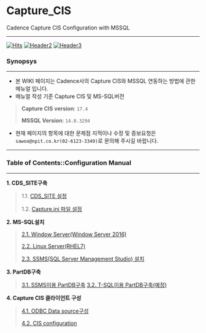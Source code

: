 # Capture_CIS
Cadence Capture CIS Configuration with MSSQL
***
[![Hits](https://hits.seeyoufarm.com/api/count/incr/badge.svg?url=https%3A%2F%2Fgithub.com%2FTeam-Neighborhood%2FI-want-to-study-Data-Science%2F)](https://hits.seeyoufarm.com)
[![Header2](https://img.shields.io/badge/NPEDU-OpenHardWare__ICEDU-lightgrey)](http://openhardware.co.kr)
[![Header3](https://img.shields.io/badge/Cadence-Support-blueviolet)](https://support.cadence.com)
### Synopsys
***
- 본 WIKI 페이지는 Cadence사의 Capture CIS와 MSSQL 연동하는 방법에 관한 메뉴얼 입니다.
- 메뉴얼 작성 기준 Capture CIS 및 MS-SQL버전
> **Capture CIS version**: `17.4`
>
> **MSSQL Version**: `14.0.3294`
>
- 현재 페이지의 항목에 대한 문제점 지적이나 수정 및 증보요청은 `sawoo@npit.co.kr(02-6123-3349)`로 문의해 주시길 바랍니다.


***
### Table of Contents::Configuration Manual
***
**1. CDS_SITE구축**
> 1.1. [CDS_SITE 설정](https://github.com/codefoolosopher/Capture_CIS/wiki/1.1.-CDS_SITE%EC%84%A4%EC%A0%95)
>
> 1.2. [Capture.ini 파일 설정](https://github.com/codefoolosopher/Capture_CIS/wiki/1.2.Capture.ini-%ED%8C%8C%EC%9D%BC-%EC%84%A4%EC%A0%95)


**2. MS-SQL설치**
> [2.1. Window Server(Window Server 2016)](https://github.com/codefoolosopher/Capture_CIS/wiki/2.1.Window-Server)
>
> [2.2. Linux Server(RHEL7)](https://github.com/codefoolosopher/Capture_CIS/wiki/2.2.Linux-Server(RHEL7))
>
> [2.3. SSMS(SQL Server Management Studio) 설치](https://github.com/codefoolosopher/Capture_CIS/wiki/2.3.SSMS(SQL-Server-Management-Studio)%EC%84%A4%EC%B9%98)


**3. PartDB구축**
> [3.1. SSMS이용 PartDB구축](https://github.com/codefoolosopher/Capture_CIS/wiki/3.%ED%8C%8C%ED%8A%B8-DB%EA%B5%AC%EC%B6%95)
> [3.2. T-SQL이용 PartDB구축(예정)](https://github.com/codefoolosopher/Capture_CIS/wiki/3.2.-TSQL%EC%9D%B4%EC%9A%A9%ED%95%9C-%ED%8C%8C%ED%8A%B8-DB%EA%B5%AC%EC%B6%95)

**4. Capture CIS 클라이언트 구성**
> [4.1. ODBC Data source구성](https://github.com/codefoolosopher/Capture_CIS/wiki/4.1.-ODBC-Data-source%EA%B5%AC%EC%84%B1)
> 
> [4.2. CIS configuration](https://github.com/codefoolosopher/Capture_CIS/wiki/4.2.CIS-Configuration)
